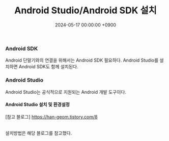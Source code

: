 ﻿---
#classes: wide
#toc: true
#toc_label: "My Table of Contents"
#toc_icon: "cog"
layout: single
title: "Android Studio/Android SDK 설치"
date: "2024-05-17 00:00:00 +0900"
last_modified_at: "2024-05-17 00:00:00 +0900"
categories:
  - Project
tags:
  - phishinWebView
  - android
author_profile: true
sidebar:
    nav: docs
---

### Android SDK
Android 단말기와의 연결을 위해서는 Android SDK 필요하다.
Android Studio를 설치하면 Android SDK도 함께 설치된다.

### Android Studio
Android Studio는 공식적으로 지원되는 Android 개발 도구이다.

#### Android Studio 설치 및 환경설정
[참고 블로그]
https://han-geom.tistory.com/8

<br/>설치방법은 해당 블로그를 참고했다.